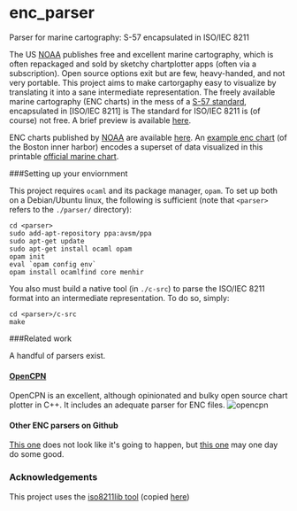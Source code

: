 # enc_parser
Parser for marine cartography: S-57 encapsulated in ISO/IEC 8211

The US [NOAA][noaa] publishes free and excellent marine cartography, which is often repackaged and sold by sketchy chartplotter apps (often via a subscription). Open source options exit but are few, heavy-handed, and not very portable. This project aims to make cartorgaphy easy to visualize by translating it into a sane intermediate representation. The freely available marine cartography (ENC charts) in the mess of a [S-57 standard][s57], encapsulated in [ISO/IEC 8211] is The standard for ISO/IEC 8211 is (of course) not free. A brief preview is available [here][iso8211_preview].

ENC charts published by [NOAA][noaa] are available [here][enc_charts]. An [example enc chart][enc_example] (of the Boston inner harbor) encodes a superset of data visualized in this printable [official marine chart][printable_chart_example].

###Setting up your enviornment

This project requires `ocaml` and its package manager, `opam`. To set up both on a Debian/Ubuntu linux, the following is sufficient (note that `<parser>` refers to the `./parser/` directory):

    cd <parser>
    sudo add-apt-repository ppa:avsm/ppa
    sudo apt-get update
    sudo apt-get install ocaml opam
    opam init
    eval `opam config env`
    opam install ocamlfind core menhir

You also must build a native tool (in `./c-src`) to parse the ISO/IEC 8211 format into an intermediate representation. To do so, simply:

    cd <parser>/c-src
    make

###Related work

A handful of parsers exist.

#### [OpenCPN][opencpn]
OpenCPN is an excellent, although opinionated and bulky open source chart plotter in C++. It includes an adequate parser for ENC files.
![opencpn](https://a.fsdn.com/con/app/proj/opencpn/screenshots/screen.jpeg)


#### Other ENC parsers on Github
[This one](https://github.com/tburke/ihos57) does not look like it's going to happen, but [this one](https://github.com/KaiAbuSir/EncLib) may one day do some good.

### Acknowledgements

This project uses the [iso8211lib tool](http://home.gdal.org/projects/iso8211/) (copied [here](https://github.com/vladimir-lu/iso8211lib))


[enc_charts]: http://www.charts.noaa.gov/InteractiveCatalog/nrnc.shtml#mapTabs-2
[noaa]: http://www.noaa.gov/
[s57]: https://www.iho.int/iho_pubs/standard/S-57Ed3.1/31Main.pdf
[iso8211]: https://webstore.iec.ch/publication/11636&preview=1
[iso8211_preview]: https://webstore.iec.ch/preview/info_isoiec8211%7Bed2.0%7Den.pdf
[opencpn]: https://github.com/OpenCPN/OpenCPN
[enc_example]: http://www.charts.noaa.gov/ENCs/US5MA11M.zip
[printable_chart_example]: http://www.charts.noaa.gov/PDFs/13272.pdf
